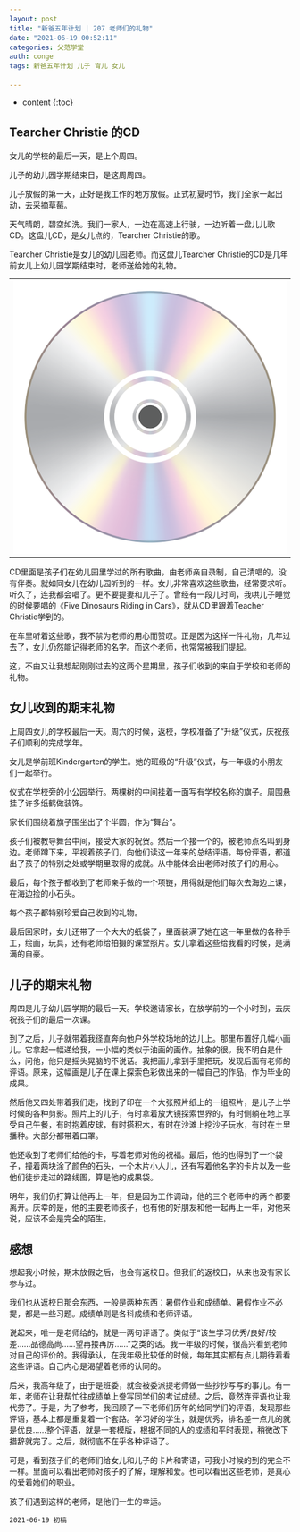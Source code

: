 ```yaml
---
layout: post
title: "新爸五年计划 | 207 老师们的礼物"
date: "2021-06-19 00:52:11"
categories: 父范学堂
auth: conge
tags: 新爸五年计划 儿子 育儿 女儿 

---
```

* content
{:toc}


## Tearcher Christie 的CD

女儿的学校的最后一天，是上个周四。

儿子的幼儿园学期结束日，是这周周四。

儿子放假的第一天，正好是我工作的地方放假。正式初夏时节，我们全家一起出动，去采摘草莓。

天气晴朗，碧空如洗。我们一家人，一边在高速上行驶，一边听着一盘儿儿歌CD。这盘儿CD，是女儿点的，Tearcher Christie的歌。

Tearcher Christie是女儿的幼儿园老师。而这盘儿Tearcher Christie的CD是几年前女儿上幼儿园学期结束时，老师送给她的礼物。




||
|----|
| ![CD](/assets/images/父范学堂/cd.png)|

CD里面是孩子们在幼儿园里学过的所有歌曲，由老师亲自录制，自己清唱的，没有伴奏。就如同女儿在幼儿园听到的一样。女儿非常喜欢这些歌曲，经常要求听。听久了，连我都会唱了。更不要提妻和儿子了。曾经有一段儿时间，我哄儿子睡觉的时候要唱的《Five Dinosaurs Riding in Cars》，就从CD里跟着Teacher Christie学到的。

在车里听着这些歌，我不禁为老师的用心而赞叹。正是因为这样一件礼物，几年过去了，女儿仍然能记得老师的名字。而这个老师，也常常被我们提起。

这，不由又让我想起刚刚过去的这两个星期里，孩子们收到的来自于学校和老师的礼物。

## 女儿收到的期末礼物

上周四女儿的学校最后一天。周六的时候，返校，学校准备了“升级”仪式，庆祝孩子们顺利的完成学年。

女儿是学前班Kindergarten的学生。她的班级的“升级”仪式，与一年级的小朋友们一起举行。

仪式在学校旁的小公园举行。两棵树的中间挂着一面写有学校名称的旗子。周围悬挂了许多纸鹤做装饰。

家长们围绕着旗子围坐出了个半圆，作为“舞台”。

孩子们被教导舞台中间，接受大家的祝贺。然后一个接一个的，被老师点名叫到身边。老师蹲下来，平视着孩子们，向他们读这一年来的总结评语。每份评语，都道出了孩子的特别之处或学期里取得的成就。从中能体会出老师对孩子们的用心。

最后，每个孩子都收到了老师亲手做的一个项链，用得就是他们每次去海边上课，在海边捡的小石头。

每个孩子都特别珍爱自己收到的礼物。

最后回家时，女儿还带了一个大大的纸袋子，里面装满了她在这一年里做的各种手工，绘画，玩具，还有老师给拍摄的课堂照片。女儿拿着这些给我看的时候，是满满的自豪。

## 儿子的期末礼物

周四是儿子幼儿园学期的最后一天。学校邀请家长，在放学前的一个小时到，去庆祝孩子们的最后一次课。

到了之后，儿子就带着我径直奔向他户外学校场地的边儿上。那里布置好几幅小画儿。它拿起一幅递给我，一小幅的类似于油画的画作。抽象的很。我不明白是什么，问他，他只是摇头晃脑的不说话。我把画儿拿到手里把玩，发现后面有老师的评语。原来，这幅画是儿子在课上探索色彩做出来的一幅自己的作品，作为毕业的成果。

然后他又四处带着我们走，找到了印在一个大张照片纸上的一组照片，是儿子上学时候的各种剪影。照片上的儿子，有时拿着放大镜探索世界的，有时侧躺在地上享受自己午餐，有时抱着皮球，有时搭积木，有时在沙滩上挖沙子玩水，有时在土里播种。大部分都带着口罩。

他还收到了老师们给他的卡，写着老师对他的祝福。最后，他的也得到了一个袋子，撞着两块涂了颜色的石头，一个木片小人儿，还有写着他名字的卡片以及一些他们徒步走过的路线图，算是他的成果袋。

明年，我们仍打算让他再上一年，但是因为工作调动，他的三个老师中的两个都要离开。庆幸的是，他的主要老师孩子，也有他的好朋友和他一起再上一年，对他来说，应该不会是完全的陌生。

## 感想

想起我小时候，期末放假之后，也会有返校日。但我们的返校日，从来也没有家长参与过。

我们也从返校日那会东西，一般是两种东西：暑假作业和成绩单。暑假作业不必提，都是一些习题。成绩单则是各科成绩和老师评语。

说起来，唯一是老师给的，就是一两句评语了。类似于“该生学习优秀/良好/较差……品德高尚……望再接再厉……”之类的话。我一年级的时候，很高兴看到老师对自己的评价的。我得承认，在我年级比较低的时候，每年其实都有点儿期待着看这些评语。自己内心是渴望着老师的认同的。

后来，我高年级了，由于是班委，就会被委派提老师做一些抄抄写写的事儿。有一年，老师在让我帮忙往成绩单上誊写同学们的考试成绩。之后，竟然连评语也让我代劳了。于是，为了参考，我回顾了一下老师们历年的给同学们的评语，发现那些评语，基本上都是重复着一个套路。学习好的学生，就是优秀，排名差一点儿的就是优良……整个评语，就是一套模版，根据不同的人的成绩和平时表现，稍微改下措辞就完了。之后，就彻底不在乎各种评语了。

可是，看到孩子们的老师们给女儿和儿子的卡片和寄语，可我小时候的到的完全不一样。里面可以看出老师对孩子的了解，理解和爱。也可以看出这些老师，是真心的爱着她们的职业。

孩子们遇到这样的老师，是他们一生的幸运。


```
2021-06-19 初稿
```

